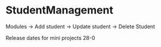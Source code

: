 # StudentManagement


Modules
-> Add student
-> Update student
-> Delete Student


Release dates for mini projects
28-0
